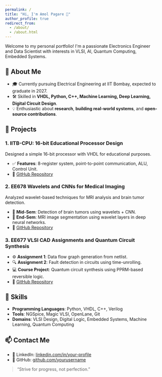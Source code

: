 ```yaml
---
permalink: /
title: "Hi, I'm Amol Pagare 👋"
author_profile: true
redirect_from: 
  - /about/
  - /about.html
---
```

<!-- # Hi, I'm Amol Pagare 👋 -->

Welcome to my personal portfolio! I'm a passionate Electronics Engineer and Data Scientist with interests in VLSI, AI, Quantum Computing, Embedded Systems. 


## 🚀 About Me

- 🎓 Currently pursuing Electrical Engineering at IIT Bombay, expected to graduate in 2027.
- 🛠️ Skilled in **VHDL, Python, C++, Machine Learning, Deep Learning, Digital Circuit Design**.
- 💡 Enthusiastic about **research**, **building real-world systems**, and **open-source contributions**.


## 📂 Projects

### 1. **IITB-CPU: 16-bit Educational Processor Design**
Designed a simple 16-bit processor with VHDL for educational purposes.
- ✅ **Features**: 8-register system, point-to-point communication, ALU, Control Unit.
- 🔗 [GitHub Repository](https://github.com/Amolpagare10/IITB-CPU)


### 2. **EE678 Wavelets and CNNs for Medical Imaging**
Analyzed wavelet-based techniques for MRI analysis and brain tumor detection.
- 🧠 **Mid-Sem**: Detection of brain tumors using wavelets + CNN.
- 🧩 **End-Sem**: MRI image segmentation using wavelet layers in deep neural networks.
- 🔗 [GitHub Repository](https://github.com/Amolpagare10/EE678-Wavelets)


### 3. **EE677 VLSI CAD Assignments and Quantum Circuit Synthesis**
- ⚙️ **Assignment 1**: Data flow graph generation from netlist.
- 🔍 **Assignment 2**: Fault detection in circuits using time-unrolling.
- 💻 **Course Project**: Quantum circuit synthesis using PPRM-based reversible logic.
- 🔗 [GitHub Repository](https://github.com/Amolpagare10/EE677-VLSI-CAD)

## 🧠 Skills

- **Programming Languages**: Python, VHDL, C++, Verilog
- **Tools**: NGSpice, Magic VLSI, OpenLane, Git
- **Domains**: VLSI Design, Digital Logic, Embedded Systems, Machine Learning, Quantum Computing


## 📫 Contact Me

<!-- - ✉️ Email: [your.email@example.com](mailto:your.email@example.com) -->
- 🔗 LinkedIn: [linkedin.com/in/your-profile](https://linkedin.com/in/amol-pagare-734967202)
- 🐙 GitHub: [github.com/yourusername](https://github.com/Amolpagare10)


> “Strive for progress, not perfection.”

